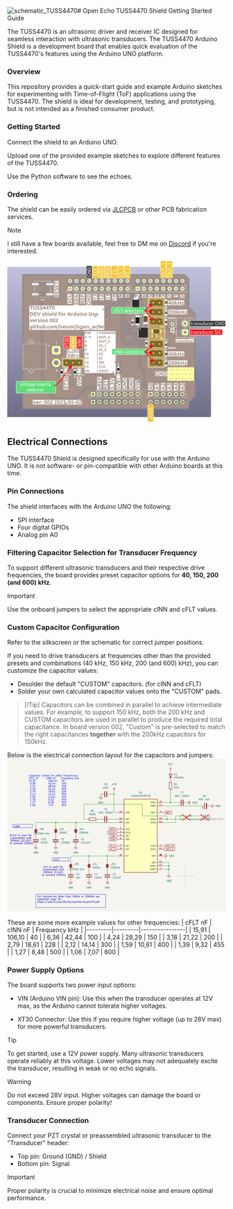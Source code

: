 <img width="1255" alt="schematic_TUSS4470" src="https://github.com/user-attachments/assets/ccbeb30b-bccb-46a6-a09b-3646d2839f1c" /># Open Echo TUSS4470 Shield Getting Started Guide

The TUSS4470 is an ultrasonic driver and receiver IC designed for seamless interaction with ultrasonic transducers. The TUSS4470 Arduino Shield is a development board that enables quick evaluation of the TUSS4470's features using the Arduino UNO platform.

### Overview
This repository provides a quick-start guide and example Arduino sketches for experimenting with Time-of-Flight (ToF) applications using the TUSS4470. The shield is ideal for development, testing, and prototyping, but is not intended as a finished consumer product.

### Getting Started
Connect the shield to an Arduino UNO.

Upload one of the provided example sketches to explore different features of the TUSS4470.

Use the Python software to see the echoes.

### Ordering
The shield can be easily ordered via [JLCPCB](https://jlcpcb.com/?from=Neumi) or other PCB fabrication services.

> [!Note]
> I still have a few boards available, feel free to DM me on [Discord](https://discord.com/invite/rerCyqAcrw) if you're interested.

<img alt="PCB overview TUSS4470" src="/documentation/images/shield_pinout.png">


## Electrical Connections
The TUSS4470 Shield is designed specifically for use with the Arduino UNO. It is not software- or pin-compatible with other Arduino boards at this time.

### Pin Connections
The shield interfaces with the Arduino UNO the following:
- SPI interface
- Four digital GPIOs
- Analog pin A0

### Filtering Capacitor Selection for Transducer Frequency
To support different ultrasonic transducers and their respective drive frequencies, the board provides preset capacitor options for <b/>40, 150, 200 (and 600) kHz</b>.

> [!Important]
> Use the onboard jumpers to select the appropriate cINN and cFLT values.

### Custom Capacitor Configuration
Refer to the silkscreen or the schematic for correct jumper positions.

If you need to drive transducers at frequencies other than the provided presets and combinations (40 kHz, 150 kHz, 200 (and 600) kHz), you can customize the capacitor values:
- Desolder the default "CUSTOM" capacitors. (for cINN and cFLT)
- Solder your own calculated capacitor values onto the "CUSTOM" pads.

> [!Tip] Capacitors can be combined in parallel to achieve intermediate values.
>  For example, to support 150 kHz, both the 200 kHz and CUSTOM capacitors are used in parallel to produce the required total capacitance.
> In board version 002, "Custom" is pre-selected to match the right capacitances <b/>together</b> with the 200kHz capacitors for 150kHz. 

Below is the electrical connection layout for the capacitors and jumpers:
<img alt="TUSS4470 schematic" src="/documentation/images/schematic_TUSS4470.png">

These are some more example values for other frequencies:
| cFLT nF | cINN nF | Frequency kHz  |
|---------|---------|----------------|
|  15,91  |  106,10 |            40  |
|  6,36   |  42,44  |           100  |
|  4,24   |  28,29  |           150  |
|  3,18   |  21,22  |           200  |
|  2,79   |  18,61  |           228  |
|  2,12   |  14,14  |           300  |
|  1,59   |  10,61  |           400  |
|  1,39   |  9,32   |           455  |
|  1,27   |  8,48   |           500  |
|  1,06   |  7,07   |           600  |

### Power Supply Options
The board supports two power input options:
- VIN (Arduino VIN pin):
Use this when the transducer operates at 12V max, as the Arduino cannot tolerate higher voltages.

- XT30 Connector:
Use this if you require higher voltage (up to 28V max) for more powerful transducers.

> [!Tip]
> To get started, use a 12V power supply. Many ultrasonic transducers operate reliably at this voltage.
> Lower voltages may not adequately excite the transducer, resulting in weak or no echo signals.

> [!Warning]
> Do not exceed 28V input. Higher voltages can damage the board or components. Ensure proper polarity!

### Transducer Connection
Connect your PZT crystal or preassembled ultrasonic transducer to the "Transducer" header:

- Top pin: Ground (GND) / Shield
- Bottom pin: Signal

> [!Important]
> Proper polarity is crucial to minimize electrical noise and ensure optimal performance.


